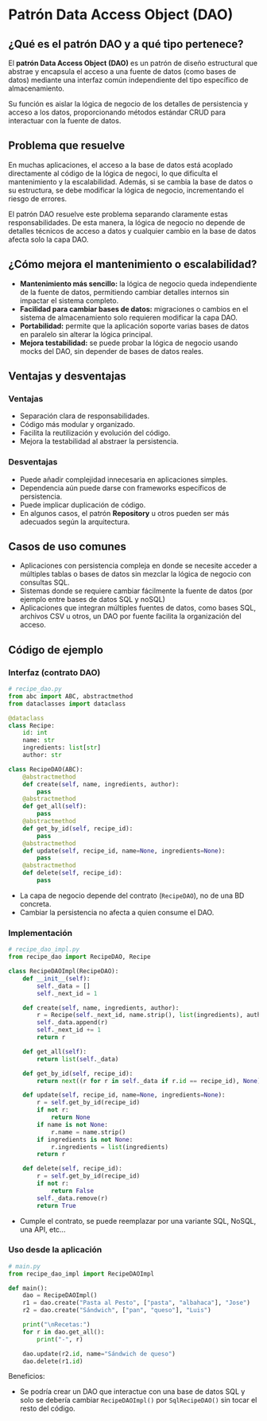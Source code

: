 # Patrón Data Access Object (DAO)

## ¿Qué es el patrón DAO y a qué tipo pertenece?

El **patrón Data Access Object (DAO)** es un patrón de diseño estructural que abstrae y encapsula el acceso a una fuente de datos (como bases de datos) mediante una interfaz común independiente del tipo específico de almacenamiento.

Su función es aislar la lógica de negocio de los detalles de persistencia y acceso a los datos, proporcionando métodos estándar CRUD para interactuar con la fuente de datos.

## Problema que resuelve

En muchas aplicaciones, el acceso a la base de datos está acoplado directamente al código de la lógica de negoci, lo que dificulta el mantenimiento y la escalabilidad. Además, si se cambia la base de datos o su estructura, se debe modificar la lógica de negocio, incrementando el riesgo de errores.

El patrón DAO resuelve este problema separando claramente estas responsabilidades. De esta manera, la lógica de negocio no depende de detalles técnicos de acceso a datos y cualquier cambio en la base de datos afecta solo la capa DAO.


## ¿Cómo mejora el mantenimiento o escalabilidad?

- **Mantenimiento más sencillo:** la lógica de negocio queda independiente de la fuente de datos, permitiendo cambiar detalles internos sin impactar el sistema completo.  
- **Facilidad para cambiar bases de datos:** migraciones o cambios en el sistema de almacenamiento solo requieren modificar la capa DAO.  
- **Portabilidad:** permite que la aplicación soporte varias bases de datos en paralelo sin alterar la lógica principal.  
- **Mejora testabilidad:** se puede probar la lógica de negocio usando mocks del DAO, sin depender de bases de datos reales.

## Ventajas y desventajas

### Ventajas
- Separación clara de responsabilidades.  
- Código más modular y organizado.  
- Facilita la reutilización y evolución del código.  
- Mejora la testabilidad al abstraer la persistencia.

### Desventajas
- Puede añadir complejidad innecesaria en aplicaciones simples.  
- Dependencia aún puede darse con frameworks específicos de persistencia.  
- Puede implicar duplicación de código.  
- En algunos casos, el patrón **Repository** u otros pueden ser más adecuados según la arquitectura.

## Casos de uso comunes

- Aplicaciones con persistencia compleja en donde se necesite acceder a múltiples tablas o bases de datos sin mezclar la lógica de negocio con consultas SQL.  
- Sistemas donde se requiere cambiar fácilmente la fuente de datos (por ejemplo entre bases de datos SQL y noSQL)
- Aplicaciones que integran múltiples fuentes de datos, como bases SQL, archivos CSV u otros, un DAO por fuente facilita la organización del acceso.

## Código de ejemplo

### Interfaz (contrato DAO)
```py
# recipe_dao.py
from abc import ABC, abstractmethod
from dataclasses import dataclass

@dataclass
class Recipe:
    id: int
    name: str
    ingredients: list[str]
    author: str

class RecipeDAO(ABC):
    @abstractmethod
    def create(self, name, ingredients, author):
        pass
    @abstractmethod
    def get_all(self):
        pass
    @abstractmethod
    def get_by_id(self, recipe_id):
        pass
    @abstractmethod
    def update(self, recipe_id, name=None, ingredients=None):
        pass
    @abstractmethod
    def delete(self, recipe_id):
        pass
```

- La capa de negocio depende del contrato (`RecipeDAO`), no de una BD concreta.
- Cambiar la persistencia no afecta a quien consume el DAO.

### Implementación
```py
# recipe_dao_impl.py
from recipe_dao import RecipeDAO, Recipe

class RecipeDAOImpl(RecipeDAO):
    def __init__(self):
        self._data = []
        self._next_id = 1

    def create(self, name, ingredients, author):
        r = Recipe(self._next_id, name.strip(), list(ingredients), author.strip())
        self._data.append(r)
        self._next_id += 1
        return r

    def get_all(self):
        return list(self._data)

    def get_by_id(self, recipe_id):
        return next((r for r in self._data if r.id == recipe_id), None)

    def update(self, recipe_id, name=None, ingredients=None):
        r = self.get_by_id(recipe_id)
        if not r:
            return None
        if name is not None:
            r.name = name.strip()
        if ingredients is not None:
            r.ingredients = list(ingredients)
        return r

    def delete(self, recipe_id):
        r = self.get_by_id(recipe_id)
        if not r:
            return False
        self._data.remove(r)
        return True
```
- Cumple el contrato, se puede reemplazar por una variante SQL, NoSQL, una API, etc...

### Uso desde la aplicación
```py
# main.py
from recipe_dao_impl import RecipeDAOImpl

def main():
    dao = RecipeDAOImpl()
    r1 = dao.create("Pasta al Pesto", ["pasta", "albahaca"], "Jose")
    r2 = dao.create("Sándwich", ["pan", "queso"], "Luis")

    print("\nRecetas:")
    for r in dao.get_all():
        print("-", r)

    dao.update(r2.id, name="Sándwich de queso")
    dao.delete(r1.id)
```
Beneficios:
- Se podría crear un DAO que interactue con una base de datos SQL y solo se debería cambiar `RecipeDAOImpl()` por `SqlRecipeDAO()` sin tocar el resto del código.
